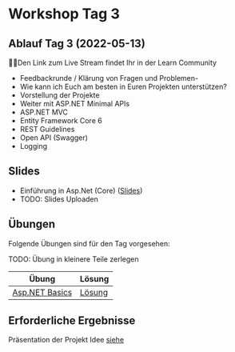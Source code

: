# Workshop Tag 3

## Ablauf Tag 3 (2022-05-13)

💁‍♀️Den Link zum Live Stream findet Ihr in der Learn Community

- Feedbackrunde / Klärung von Fragen und Problemen-
- Wie kann ich Euch am besten in Euren Projekten unterstützen?
- Vorstellung der Projekte
- Weiter mit ASP.NET Minimal APIs
- ASP.NET MVC
- Entity Framework Core 6
- REST Guidelines
- Open API (Swagger)
- Logging

## Slides

- Einführung in Asp.Net (Core) ([Slides](../slides/AspNetCore.pdf))
- TODO: Slides Uploaden

## Übungen

Folgende Übungen sind für den Tag vorgesehen:

TODO: Übung in kleinere Teile zerlegen

| Übung                                                                                   | Lösung                                                                          |
| --------------------------------------------------------------------------------------- | ------------------------------------------------------------------------------- |
| [Asp.NET Basics](../../modules/aspnet_basics/exercises/01_AspNetCoreChuckNorrisService) | [Lösung](../../modules/aspnet_basics/solutions/01_AspNetCoreChuckNorrisService) |


## Erforderliche Ergebnisse

Präsentation der Projekt Idee
[siehe](https://github.com/florianwachs/AspNetWebservicesCourse/blob/main/course/00_exam/readme.md#vorstellung-der-projektidee-und-use-cases)
